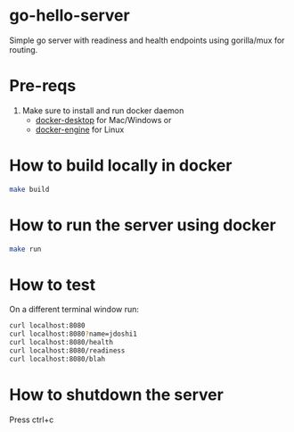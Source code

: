 go-hello-server
=====

Simple go server with readiness and health endpoints using gorilla/mux for routing.

# Pre-reqs

1. Make sure to install and run docker daemon
    - [docker-desktop](https://docs.docker.com/desktop/) for Mac/Windows or
    - [docker-engine](https://docs.docker.com/engine/) for Linux

# How to build locally in docker

```bash
make build
```

# How to run the server using docker

```bash
make run
```

# How to test

On a different terminal window run:

```bash
curl localhost:8080
curl localhost:8080?name=jdoshi1
curl localhost:8080/health
curl localhost:8080/readiness
curl localhost:8080/blah
```

# How to shutdown the server

Press ctrl+c